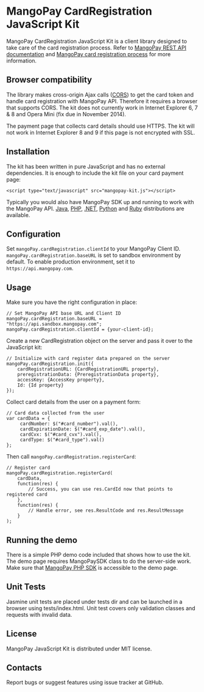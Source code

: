 MangoPay CardRegistration JavaScript Kit
=================================================
MangoPay CardRegistration JavaScript Kit is a client library designed to take care of the card registration process.
Refer to [MangoPay REST API documentation](http://docs.mangopay.com/api-references/) and 
[MangoPay card registration process](http://docs.mangopay.com/api-references/card-registration/) for more information.

Browser compatibility
-------------------------------------------------
The library makes cross-origin Ajax calls ([CORS](http://en.wikipedia.org/wiki/Cross-origin_resource_sharing))
to get the card token and handle card registration with MangoPay API. Therefore it requires a browser that supports CORS.
The kit does not currently work in Internet Explorer 6, 7 & 8 and Opera Mini (fix due in November 2014).

The payment page that collects card details should use HTTPS. The kit will not work in Internet Explorer 8 and 9
if this page is not encrypted with SSL.

Installation
-------------------------------------------------
The kit has been written in pure JavaScript and has no external dependencies. It is enough to include the kit file 
on your card payment page:

    <script type="text/javascript" src="mangopay-kit.js"></script>

Typically you would also have MangoPay SDK up and running to work with the MangoPay API. 
[Java](https://github.com/MangoPay/mangopay2-java-sdk), [PHP](https://github.com/MangoPay/mangopay2-php-sdk), [.NET](https://github.com/MangoPay/mangopay2-net-sdk), [Python](https://github.com/MangoPay/mangopay2-python-sdk) and [Ruby](https://github.com/MangoPay/mangopay2-ruby-sdk) 
distributions are available.

Configuration
-------------------------------------------------
Set `mangoPay.cardRegistration.clientId` to your MangoPay Client ID. `mangoPay.cardRegistration.baseURL` is set to 
sandbox environment by default. To enable production environment, set it to `https://api.mangopay.com`.

Usage
-------------------------------------------------
Make sure you have the right configuration in place:

    // Set MangoPay API base URL and Client ID
    mangoPay.cardRegistration.baseURL = "https://api.sandbox.mangopay.com";
    mangoPay.cardRegistration.clientId = {your-client-id};

Create a new CardRegistration object on the server and pass it over to the JavaScript kit:

    // Initialize with card register data prepared on the server
    mangoPay.cardRegistration.init({
        cardRegistrationURL: {CardRegistrationURL property}, 
        preregistrationData: {PreregistrationData property}, 
        accessKey: {AccessKey property},
        Id: {Id property}
    });

Collect card details from the user on a payment form:

    // Card data collected from the user
    var cardData = {
         cardNumber: $("#card_number").val(), 
         cardExpirationDate: $("#card_exp_date").val(), 
         cardCvx: $("#card_cvx").val(),
         cardType: $("#card_type").val()
    };

Then call `mangoPay.cardRegistration.registerCard`:

    // Register card
    mangoPay.cardRegistration.registerCard(
        cardData, 
        function(res) {
            // Success, you can use res.CardId now that points to registered card
        },
        function(res) {
            // Handle error, see res.ResultCode and res.ResultMessage
        }
    );


Running the demo
-------------------------------------------------
There is a simple PHP demo code included that shows how to use the kit. The demo page requires MangoPaySDK class 
to do the server-side work. Make sure that [MangoPay PHP SDK](https://github.com/MangoPay/mangopay2-php-sdk) is accessible to the demo page.

Unit Tests
-------------------------------------------------
Jasmine unit tests are placed under tests dir and can be launched in a browser using tests/index.html.
Unit test covers only validation classes and requests with invalid data.

License
-------------------------------------------------
MangoPay JavaScript Kit is distributed under MIT license.

Contacts
-------------------------------------------------
Report bugs or suggest features using issue tracker at GitHub.
